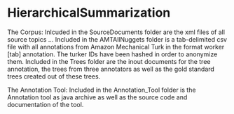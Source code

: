 # HierarchicalSummarization

The Corpus:
Inlcuded in the SourceDocuments folder are the xml files of all source topics ...
Included in the AMTAllNuggets folder is a tab-delimited csv file with all annotations from Amazon Mechanical Turk in the format worker [tab] annotation. The turker IDs have been hashed in order to anonymize them.
Included in the Trees folder are the inout documents for the tree annotation, the trees from three annotators as well as the gold standard trees created out of these trees. 

The Annotation Tool:
Included in the Annotation_Tool folder is the Annotation tool as java archive as well as the source code and documentation of the tool.
